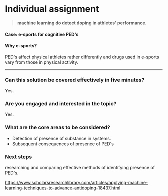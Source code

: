 # Individual assignment

> **machine learning do detect doping in athletes' performance.**

#### Case: e-sports for cognitive PED's 

#### Why e-sports?

PED's affect physical athletes rather differently and drugs used in e-sports vary from those in physical activity. 

----------------------------

### Can this solution be covered effectively in five minutes?

Yes.

### Are you engaged and interested in the topic?

Yes.

### What are the core areas to be considered?

- Detection of presence of substance in systems.
- Subsequent consequences of presence of PED's

### Next steps

researching and comparing effective methods of identifying presence of PED's.

https://www.scholarsresearchlibrary.com/articles/applying-machine-learning-techniques-to-advance-antidoping-18437.html
